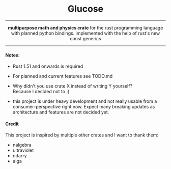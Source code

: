 
 <h1 align="center"> Glucose </h1>


-----

<p align="center">
  <strong> multipurpose math and physics crate </strong> for the rust programming language with planned python bindings.
  implemented with the help of rust's new const generics
</p>

-----


#### Notes: 
* Rust 1.51 and onwards is required

* For planned and current features see TODO.md

* Why didn't you use crate X instead of writing Y yourself?  
  Because I decided not to ;)

* this project is under heavy development and not really usable from a consumer-perspective 
  right now. Expect many breaking updates as architecture and features are not decided yet.
  
  
#### Credit
This project is inspired by multiple other crates and I want to thank them:
* nalgebra
* ultraviolet
* ndarry
* alga